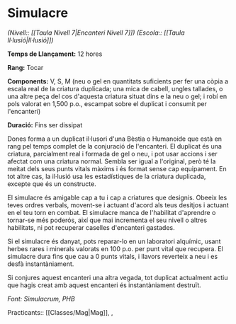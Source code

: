 # Simulacre

*(Nivell:: [[Taula Nivell 7|Encanteri Nivell 7]]) (Escola:: [[Taula Il·lusió|Il·lusió]])*

**Temps de Llançament:** 12 hores

**Rang:** Tocar

**Components:** V, S, M (neu o gel en quantitats suficients per fer una còpia a escala real de la criatura duplicada; una mica de cabell, ungles tallades, o una altre peça del cos d'aquesta criatura situat dins e la neu o gel; i robí en pols valorat en 1,500 p.o., escampat sobre el duplicat i consumit per l'encanteri)

**Duració:** Fins ser dissipat

Dones forma a un duplicat il·lusori d'una Bèstia o Humanoide que està en rang pel temps complet de la conjuració de l'encanteri. El duplicat és una criatura, parcialment real i formada de gel o neu, i pot usar accions i ser afectat com una criatura normal. Sembla ser igual a l'original, però té la meitat dels seus punts vitals màxims i és format sense cap equipament. En tot altre cas, la il·lusió usa les estadístiques de la criatura duplicada, excepte que és un constructe.

El simulacre és amigable cap a tu i cap a criatures que designis. Obeeix les teves ordres verbals, movent-se i actuant d'acord als teus desitjos i actuant en el teu torn en combat. El simulacre manca de l'habilitat d'aprendre o tornar-se més poderós, així que mai incrementa el seu nivell o altres habilitats, ni pot recuperar caselles d'encanteri gastades.

Si el simulacre és danyat, pots reparar-lo en un laboratori alquímic, usant herbes rares i minerals valorats en 100 p.o. per punt vital que recupera. El simulacre dura fins que cau a 0 punts vitals, i llavors reverteix a neu i es desfà instantàniament.

Si conjures aquest encanteri una altra vegada, tot duplicat actualment actiu que hagis creat amb aquest encanteri és instantàniament destruït.


*Font: Simulacrum, PHB*



Practicants:: [[Classes/Mag|Mag]], ,